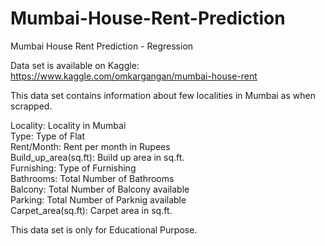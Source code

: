 # Mumbai-House-Rent-Prediction
Mumbai House Rent Prediction -  Regression

Data set is available on Kaggle: https://www.kaggle.com/omkargangan/mumbai-house-rent 

This data set contains information about few localities in Mumbai as when scrapped.

Locality: Locality in Mumbai \
Type: Type of Flat \
Rent/Month: Rent per month in Rupees \
Build_up_area(sq.ft): Build up area in sq.ft. \
Furnishing: Type of Furnishing \
Bathrooms: Total Number of Bathrooms \
Balcony: Total Number of Balcony available \
Parking: Total Number of Parknig available \
Carpet_area(sq.ft): Carpet area in sq.ft.

This data set is only for Educational Purpose.
